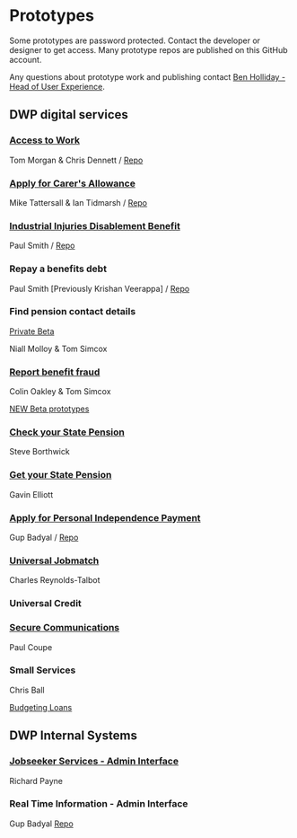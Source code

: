 # Prototypes

Some prototypes are password protected. Contact the developer or designer to get access. Many prototype repos are published on this GitHub account.

Any questions about prototype work and publishing contact [Ben Holliday - Head of User Experience](mailto:ben.holliday@dwp.gsi.gov.uk).

## DWP digital services

### [Access to Work](https://accesstowork.herokuapp.com/)

Tom Morgan & Chris Dennett / [Repo](https://github.com/dwpdigitaltech/accesstowork-prototype)

### [Apply for Carer's Allowance](https://dwp-story.3cbeta.co.uk/URSept/)

Mike Tattersall & Ian Tidmarsh / [Repo](https://github.com/dwpdigitaltech/CADSPrototypeClaim)

### [Industrial Injuries Disablement Benefit](http://dwp-iidb-prototype.herokuapp.com/)

Paul Smith / [Repo](https://github.com/paulmsmith/dwp_iidb_prototype)

### Repay a benefits debt

Paul Smith [Previously Krishan Veerappa] / [Repo](https://github.com/paulmsmith/epayments)

### Find pension contact details

[Private Beta](https://www.findpensioncontacts.dwp.gov.uk/)

Niall Molloy & Tom Simcox

### [Report benefit fraud](http://rcm-prototype-c.herokuapp.com/rcm/report-benefit-fraud)

Colin Oakley & Tom Simcox

[NEW Beta prototypes](https://murmuring-mountain-1222.herokuapp.com)

### [Check your State Pension](http://nisp.herokuapp.com)

Steve Borthwick

### [Get your State Pension](http://pure-citadel-6720.herokuapp.com)

Gavin Elliott

### [Apply for Personal Independence Payment](http://pip-alpha.herokuapp.com)

Gup Badyal / [Repo](https://github.com/gup-dwp/pip-prototype)

### [Universal Jobmatch](https://uj2-prototype.herokuapp.com)

Charles Reynolds-Talbot

### Universal Credit

### [Secure Communications](http://ds1500.herokuapp.com/)

Paul Coupe

### Small Services

Chris Ball

[Budgeting Loans](http://bud-loans.herokuapp.com/)

## DWP Internal Systems

### [Jobseeker Services - Admin Interface](https://clean-test.herokuapp.com/)

Richard Payne

### Real Time Information - Admin Interface

Gup Badyal [Repo](https://github.com/gup-dwp/RTI-Beta)
